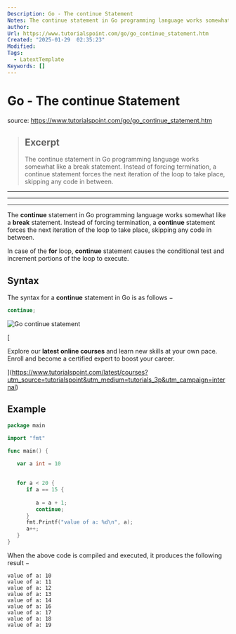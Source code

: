 ```yaml
---
Description: Go - The continue Statement
Notes: The continue statement in Go programming language works somewhat like a break statement. Instead of forcing termination, a continue statement forces the next iteration of the loop to take place, skipping any code in between.
author: 
Url: https://www.tutorialspoint.com/go/go_continue_statement.htm
Created: "2025-01-29  02:35:23"
Modified: 
Tags:
  - LatextTemplate
Keywords: []
---
```


# Go - The continue Statement

source: https://www.tutorialspoint.com/go/go_continue_statement.htm

> ## Excerpt
> The continue statement in Go programming language works somewhat like a break statement. Instead of forcing termination, a continue statement forces the next iteration of the loop to take place, skipping any code in between.

---
___

___

The **continue** statement in Go programming language works somewhat like a **break** statement. Instead of forcing termination, a **continue** statement forces the next iteration of the loop to take place, skipping any code in between.

In case of the **for** loop, **continue** statement causes the conditional test and increment portions of the loop to execute.

## Syntax

The syntax for a **continue** statement in Go is as follows −

```go
continue;
```

![Go continue statement](https://www.tutorialspoint.com/go/images/go_continue_statement.jpg)

[

Explore our **latest online courses** and learn new skills at your own pace. Enroll and become a certified expert to boost your career.

](https://www.tutorialspoint.com/latest/courses?utm_source=tutorialspoint&utm_medium=tutorials_3p&utm_campaign=internal)

## Example

```go
package main

import "fmt"

func main() {
   
   var a int = 10

   
   for a < 20 {
      if a == 15 {
         
         a = a + 1;
         continue;
      }
      fmt.Printf("value of a: %d\n", a);
      a++;     
   }  
}
```

When the above code is compiled and executed, it produces the following result −

```
value of a: 10
value of a: 11
value of a: 12
value of a: 13
value of a: 14
value of a: 16
value of a: 17
value of a: 18
value of a: 19
```
